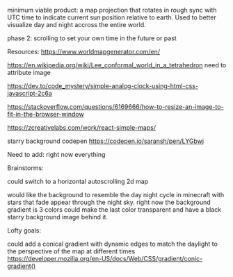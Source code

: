 
minimum viable product:
a map projection that rotates in rough sync with UTC time to indicate current sun position relative to earth. Used to better visualize day and night accross the entire world.

phase 2:
scrolling to set your own time in the future or past

Resources:
https://www.worldmapgenerator.com/en/

https://en.wikipedia.org/wiki/Lee_conformal_world_in_a_tetrahedron
need to attribute image

https://dev.to/code_mystery/simple-analog-clock-using-html-css-javascript-2c6a

https://stackoverflow.com/questions/6169666/how-to-resize-an-image-to-fit-in-the-browser-window

https://zcreativelabs.com/work/react-simple-maps/ 

starry background codepen
https://codepen.io/saransh/pen/LYGbwj

Need to add: right now everything 

Brainstorms:

could switch to a horizontal autoscrolling 2d map

would like the background to resemble the day night cycle in minecraft with stars that fade appear through the night sky. right now the background gradient is 3 colors could make the last color transparent and have a black starry background image behind it.

Lofty goals:

could add a conical gradient with dynamic edges to match the daylight to the perspective of the map at different times
https://developer.mozilla.org/en-US/docs/Web/CSS/gradient/conic-gradient()

